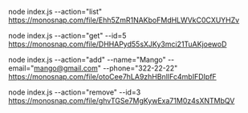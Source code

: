 node index.js --action="list"
https://monosnap.com/file/Ehh5ZmR1NAKboFMdHLWVkC0CXUYHZv

node index.js --action="get" --id=5
https://monosnap.com/file/DHHAPyd55sXJKy3mci21TuAKjoewoD

node index.js --action="add" --name="Mango" --email="mango@gmail.com"
--phone="322-22-22" https://monosnap.com/file/otoCee7hLA9zhHBnlIFc4mbIFDIpfF

node index.js --action="remove" --id=3
https://monosnap.com/file/ghvTGSe7MgKywExa71M0z4sXNTMbQV
